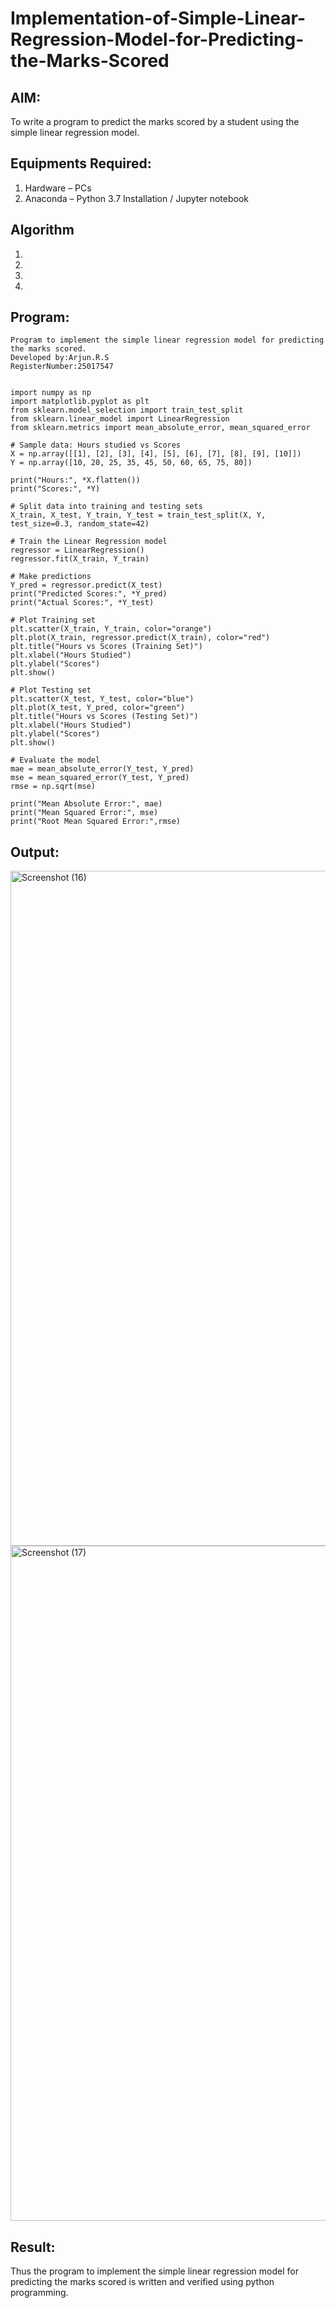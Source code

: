# Implementation-of-Simple-Linear-Regression-Model-for-Predicting-the-Marks-Scored

## AIM:
To write a program to predict the marks scored by a student using the simple linear regression model.

## Equipments Required:
1. Hardware – PCs
2. Anaconda – Python 3.7 Installation / Jupyter notebook

## Algorithm
1. 
2. 
3. 
4. 

## Program:
```
Program to implement the simple linear regression model for predicting the marks scored.
Developed by:Arjun.R.S 
RegisterNumber:25017547


import numpy as np
import matplotlib.pyplot as plt
from sklearn.model_selection import train_test_split
from sklearn.linear_model import LinearRegression
from sklearn.metrics import mean_absolute_error, mean_squared_error

# Sample data: Hours studied vs Scores
X = np.array([[1], [2], [3], [4], [5], [6], [7], [8], [9], [10]])
Y = np.array([10, 20, 25, 35, 45, 50, 60, 65, 75, 80])

print("Hours:", *X.flatten())
print("Scores:", *Y)

# Split data into training and testing sets
X_train, X_test, Y_train, Y_test = train_test_split(X, Y, test_size=0.3, random_state=42)

# Train the Linear Regression model
regressor = LinearRegression()
regressor.fit(X_train, Y_train)

# Make predictions
Y_pred = regressor.predict(X_test)
print("Predicted Scores:", *Y_pred)
print("Actual Scores:", *Y_test)

# Plot Training set
plt.scatter(X_train, Y_train, color="orange")
plt.plot(X_train, regressor.predict(X_train), color="red")
plt.title("Hours vs Scores (Training Set)")
plt.xlabel("Hours Studied")
plt.ylabel("Scores")
plt.show()

# Plot Testing set
plt.scatter(X_test, Y_test, color="blue")
plt.plot(X_test, Y_pred, color="green")
plt.title("Hours vs Scores (Testing Set)")
plt.xlabel("Hours Studied")
plt.ylabel("Scores")
plt.show()

# Evaluate the model
mae = mean_absolute_error(Y_test, Y_pred)
mse = mean_squared_error(Y_test, Y_pred)
rmse = np.sqrt(mse)

print("Mean Absolute Error:", mae)
print("Mean Squared Error:", mse)
print("Root Mean Squared Error:",rmse)
```
## Output:
<img width="1920" height="1080" alt="Screenshot (16)" src="https://github.com/user-attachments/assets/9507d474-6199-4160-9545-3348530dca9f" />
<img width="1920" height="1080" alt="Screenshot (17)" src="https://github.com/user-attachments/assets/ae529f2c-21a0-4e21-ba0d-1caacbeda02d" />



## Result:
Thus the program to implement the simple linear regression model for predicting the marks scored is written and verified using python programming.
